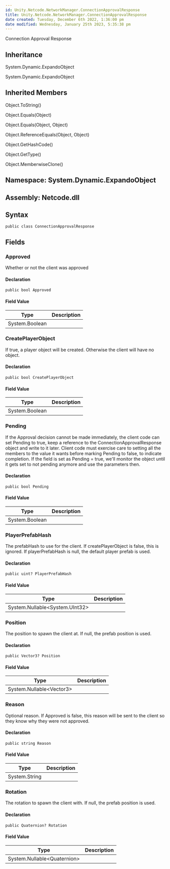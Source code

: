 ```yaml
---
id: Unity.Netcode.NetworkManager.ConnectionApprovalResponse
title: Unity.Netcode.NetworkManager.ConnectionApprovalResponse
date created: Tuesday, December 6th 2022, 1:36:00 pm
date modified: Wednesday, January 25th 2023, 5:35:38 pm
---
```


<div class="markdown level0 summary">

Connection Approval Response

</div>

<div class="markdown level0 conceptual">

</div>

<div class="inheritance">

## Inheritance

<div class="level0">

System.Dynamic.ExpandoObject

</div>

<div class="level1">

System.Dynamic.ExpandoObject

</div>

</div>

<div class="inheritedMembers">

## Inherited Members

<div>

Object.ToString()

</div>

<div>

Object.Equals(Object)

</div>

<div>

Object.Equals(Object, Object)

</div>

<div>

Object.ReferenceEquals(Object, Object)

</div>

<div>

Object.GetHashCode()

</div>

<div>

Object.GetType()

</div>

<div>

Object.MemberwiseClone()

</div>

</div>

## **Namespace**: System.Dynamic.ExpandoObject

## **Assembly**: Netcode.dll

## Syntax

``` lang-csharp
public class ConnectionApprovalResponse
```

## Fields

### Approved

<div class="markdown level1 summary">

Whether or not the client was approved

</div>

<div class="markdown level1 conceptual">

</div>

#### Declaration

``` lang-csharp
public bool Approved
```

#### Field Value

| Type           | Description |
|----------------|-------------|
| System.Boolean |             |

### CreatePlayerObject

<div class="markdown level1 summary">

If true, a player object will be created. Otherwise the client will have no object.

</div>

<div class="markdown level1 conceptual">

</div>

#### Declaration

``` lang-csharp
public bool CreatePlayerObject
```

#### Field Value

| Type           | Description |
|----------------|-------------|
| System.Boolean |             |

### Pending

<div class="markdown level1 summary">

If the Approval decision cannot be made immediately, the client code can set Pending to true, keep a reference to the ConnectionApprovalResponse object and write to it later. Client code must exercise care to setting all the members to the value it wants before marking Pending to false, to indicate completion. If the field is set as Pending = true, we'll monitor the object until it gets set to not pending anymore and use the parameters then.

</div>

<div class="markdown level1 conceptual">

</div>

#### Declaration

``` lang-csharp
public bool Pending
```

#### Field Value

| Type           | Description |
|----------------|-------------|
| System.Boolean |             |

### PlayerPrefabHash

<div class="markdown level1 summary">

The prefabHash to use for the client. If createPlayerObject is false, this is ignored. If playerPrefabHash is null, the default player prefab is used.

</div>

<div class="markdown level1 conceptual">

</div>

#### Declaration

``` lang-csharp
public uint? PlayerPrefabHash
```

#### Field Value

| Type                             | Description |
|----------------------------------|-------------|
| System.Nullable\<System.UInt32\> |             |

### Position

<div class="markdown level1 summary">

The position to spawn the client at. If null, the prefab position is used.

</div>

<div class="markdown level1 conceptual">

</div>

#### Declaration

``` lang-csharp
public Vector3? Position
```

#### Field Value

| Type                       | Description |
|----------------------------|-------------|
| System.Nullable\<Vector3\> |             |

### Reason

<div class="markdown level1 summary">

Optional reason. If Approved is false, this reason will be sent to the client so they know why they were not approved.

</div>

<div class="markdown level1 conceptual">

</div>

#### Declaration

``` lang-csharp
public string Reason
```

#### Field Value

| Type          | Description |
|---------------|-------------|
| System.String |             |

### Rotation

<div class="markdown level1 summary">

The rotation to spawn the client with. If null, the prefab position is used.

</div>

<div class="markdown level1 conceptual">

</div>

#### Declaration

``` lang-csharp
public Quaternion? Rotation
```

#### Field Value

| Type                          | Description |
|-------------------------------|-------------|
| System.Nullable\<Quaternion\> |             |
